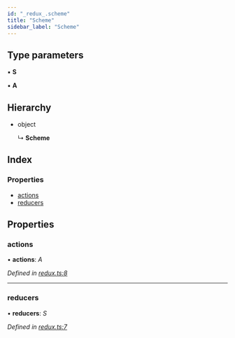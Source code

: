 ```yaml
---
id: "_redux_.scheme"
title: "Scheme"
sidebar_label: "Scheme"
---
```


## Type parameters

▪ **S**

▪ **A**

## Hierarchy

* object

  ↳ **Scheme**

## Index

### Properties

* [actions](_redux_.scheme.md#actions)
* [reducers](_redux_.scheme.md#reducers)

## Properties

###  actions

• **actions**: *A*

*Defined in [redux.ts:8](https://github.com/unadlib/reactant/blob/5e7c46f4/packages/reactant-redux/src/redux.ts#L8)*

___

###  reducers

• **reducers**: *S*

*Defined in [redux.ts:7](https://github.com/unadlib/reactant/blob/5e7c46f4/packages/reactant-redux/src/redux.ts#L7)*

